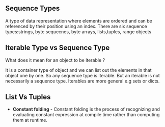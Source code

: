 ## Sequence Types

A type of data representation where elements are ordered and can be referenced by their position using an index.
There are six sequence types:strings, byte sequecnes, byte arrays, lists,tuples, range objects

## Iterable Type vs Sequence Type

What does it mean for an object to be iterable ?

It is a container type of object and we can list out the elements in that object one by one. So any sequence type is iterable. But an iterable is not necessarily a sequence type. Iterables are more general e.g sets or dicts.

## List Vs Tuples

- **Constant folding** - Constant folding is the process of recognizing and evaluating constant expression at compile time rather than computing them at runtime.